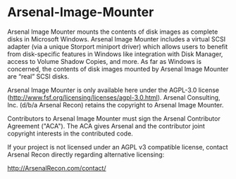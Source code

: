 Arsenal-Image-Mounter
=====================

Arsenal Image Mounter mounts the contents of disk images as complete disks in Microsoft Windows. Arsenal Image Mounter includes a virtual SCSI adapter (via a unique Storport miniport driver) which allows users to benefit from disk-specific features in Windows like integration with Disk Manager, access to Volume Shadow Copies, and more. As far as Windows is concerned, the contents of disk images mounted by Arsenal Image Mounter are “real” SCSI disks.

Arsenal Image Mounter is only available here under the AGPL-3.0 license (http://www.fsf.org/licensing/licenses/agpl-3.0.html). Arsenal Consulting, Inc. (d/b/a Arsenal Recon) retains the copyright to Arsenal Image Mounter.

Contributors to Arsenal Image Mounter must sign the Arsenal Contributor Agreement ("ACA").  The ACA gives Arsenal and the contributor joint copyright interests in the contributed code.

If your project is not licensed under an AGPL v3 compatible license, contact Arsenal Recon directly regarding alternative licensing:

http://ArsenalRecon.com/contact/